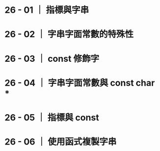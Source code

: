 # 26 - 01 ｜ 指標與字串

# 26 - 02 ｜ 字串字面常數的特殊性

# 26 - 03 ｜ const 修飾字

# 26 - 04 ｜ 字串字面常數與 const char *

# 26 - 05 ｜ 指標與 const

# 26 - 06 ｜ 使用函式複製字串
